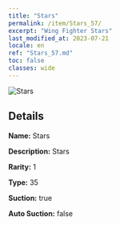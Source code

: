 ```yaml
---
title: "Stars"
permalink: /item/Stars_57/
excerpt: "Wing Fighter Stars"
last_modified_at: 2023-07-21
locale: en
ref: "Stars_57.md"
toc: false
classes: wide
---
```



 ![Stars](/images/item/Stars_p.png)



## Details

 **Name:** Stars 

 **Description:** Stars

 **Rarity:** 1 

 **Type:** 35 

 **Suction:** true 

 **Auto Suction:** false 


